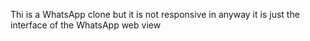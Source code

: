 Thi is a WhatsApp clone but it is not responsive in anyway
it is just the interface of the WhatsApp web view
